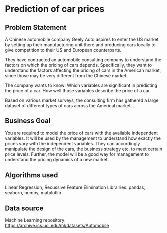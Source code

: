 # Prediction of car prices
## Problem Statement
A Chinese automobile company Geely Auto aspires to enter the US market by setting up their manufacturing unit there and producing cars locally to give competition to their US and European counterparts.

They have contracted an automobile consulting company to understand the factors on which the pricing of cars depends. Specifically, they want to understand the factors affecting the pricing of cars in the American market, since those may be very different from the Chinese market.

The company wants to know:
Which variables are significant in predicting the price of a car.
How well those variables describe the price of a car.

Based on various market surveys, the consulting firm has gathered a large dataset of different types of cars across the Americal market.

## Business Goal
You are required to model the price of cars with the available independent variables. It will be used by the management to understand how exactly the prices vary with the independent variables. They can accordingly manipulate the design of the cars, the business strategy etc. to meet certain price levels. Further, the model will be a good way for management to understand the pricing dynamics of a new market.

## Algorithms used
Linear Regression, Recussive Feature Elimination
Librairies: pandas, seaborn, numpy, matplotlib

## Data source
Machine Learning repository: https://archive.ics.uci.edu/ml/datasets/Automobile
